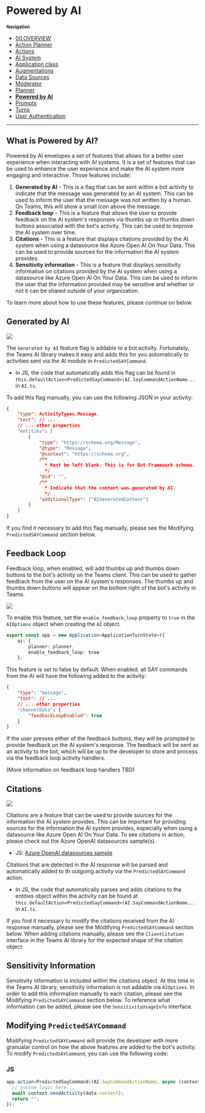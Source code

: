# Powered by AI

<small>**Navigation**</small>

- [00.OVERVIEW](./README.md)
- [Action Planner](./ACTION-PLANNER.md)
- [Actions](./ACTIONS.md)
- [AI System](./AI-SYSTEM.md)
- [Application class](./APPLICATION.md)
- [Augmentations](./AUGMENTATIONS.md)
- [Data Sources](./DATA-SOURCES.md)
- [Moderator](./MODERATOR.md)
- [Planner](./PLANNER.md)
- [**Powered by AI**](./POWERED-BY-AI.md)
- [Prompts](./PROMPTS.md)
- [Turns](./TURNS.md)
- [User Authentication](./USER-AUTH.md)

---

## What is Powered by AI?

Powered by AI envelopes a set of features that allows for a better user experience when interacting with AI systems. It is a set of features that can be used to enhance the user experience and make the AI system more engaging and interactive. Those features include:

1. **Generated by AI** - This is a flag that can be sent within a bot activity to indicate that the message was generated by an AI system. This can be used to inform the user that the message was not written by a human. On Teams, this will show a small icon above the message.
1. **Feedback loop** - This is a feature that allows the user to provide feedback on the AI system's responses via thumbs up or thumbs down buttons associated with the bot's activity. This can be used to improve the AI system over time.
1. **Citations** - This is a feature that displays citations provided by the AI system when using a datasource like Azure Open AI On Your Data. This can be used to provide sources for the information the AI system provides.
1. **Sensitivity information** - This is a feature that displays sensitivity information on citations provided by the AI system when using a datasource like Azure Open AI On Your Data. This can be used to inform the user that the information provided may be sensitive and whether or not it can be shared outside of your organization.

To learn more about how to use these features, please continue on below.

## Generated by AI

<img src="../assets/ai-generated.png">

The `Generated by AI` feature flag is addable to a bot activity. Fortunately, the Teams AI library makes it easy and adds this for you automatically to activities sent via the AI module in `PredictedSAYCommand`.

- In JS, the code that automatically adds this flag can be found in `this.defaultAction<PredictedSayCommand>(AI.SayCommandActionName...` in `AI.ts`.

To add this flag manually, you can use the following JSON in your activity:

```json
{
    "type": ActivityTypes.Message,
    "text": // ...
    // ... other properties
    "entities": [
        {
            "type": "https://schema.org/Message",
            "@type": "Message",
            "@context": "https://schema.org",
            /**
              * Must be left blank. This is for Bot Framework schema.
              */
            "@id": "",
            /**
              * Indicate that the content was generated by AI.
              */
            "additionalType": ["AIGeneratedContent"]
        }
    ]
}
```

If you find it necessary to add this flag manually, please see the Modifying `PredictedSAYCommand` section below.

## Feedback Loop

Feedback loop, when enabled, will add thumbs up and thumbs down buttons to the bot's activity on the Teams client. This can be used to gather feedback from the user on the AI system's responses. The thumbs up and thumbs down buttons will appear on the bottom right of the bot's activity in Teams.

<img src="../assets/ai-generated.png">

To enable this feature, set the `enable_feedback_loop` property to `true` in the `AIOptions` object when creating the `AI` object.

```typescript
export const app = new Application<ApplicationTurnState>({
    ai: {
        planner: planner,
        enable_feedback_loop: true
    },
```

This feature is set to false by default. When enabled, all SAY commands from the AI will have the following added to the activity:

```json
{
    "type": "message",
    "text": // ...
    // ... other properties
    "channelData": {
        "feedbackLoopEnabled": true
    }
}
```

If the user presses either of the feedback buttons, they will be prompted to provide feedback on the AI system's response. The feedback will be sent as an activity to the bot, which will be up to the developer to store and process via the feedback loop activity handlers.

(More information on feedback loop handlers TBD)

## Citations

<img src="../assets/citations-example.png">

Citations are a feature that can be used to provide sources for the information the AI system provides. This can be important for providing sources for the information the AI system provides, especially when using a datasource like Azure Open AI On Your Data. To see citations in action, please check out the Azure OpenAI datasources sample(s).

- JS: [Azure OpenAI datasources sample](https://github.com/microsoft/teams-ai/tree/main/js/samples/04.ai-apps/h.datasource-azureOpenAI)

Citations that are detected in the AI response will be parsed and automatically added to th outgoing activity via the `PredictedSAYCommand` action.

- In JS, the code that automatically parses and adds citations to the entities object within the activity can be found at `this.defaultAction<PredictedSayCommand>(AI.SayCommandActionName...` in `AI.ts`.

If you find it necessary to modify the citations received from the AI response manually, please see the Modifying `PredictedSAYCommand` section below. When adding citations manually, please see the `ClientCitation` interface in the Teams AI library for the expected shape of the citation object.

## Sensitivity Information

Sensitivity information is included within the citations object. At this time in the Teams AI library, sensitivity information is not addable via `AIOptions`. In order to add this information manually to each citation, please see the Modifying `PredictedSAYCommand` section below. To reference what information can be added, please see the `SensitivityUsageInfo` interface.

## Modifying `PredictedSAYCommand`

Modifying `PredictedSAYCommand` will provide the developer with more granualar control on how the above features are added to the bot's activity. To modify `PredictedSAYCommand`, you can use the following code:

### JS

```typescript
app.action<PredictedSayCommand>(AI.SayCommandActionName, async (context, state, data, action) => {
  // custom logic here...
  await context.sendActivity(data.content);
  return "";
});
```
